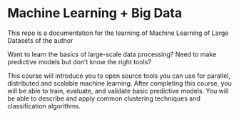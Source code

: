 # Machine Learning + Big Data

This repo is a documentation for the learning of Machine Learning of Large Datasets of the author

Want to learn the basics of large-scale data processing? 
Need to make predictive models but don’t know the right tools? 

This course will introduce you to open source tools you can use for parallel, distributed and scalable machine learning.  After completing this course, you will be able to train, evaluate, and validate basic predictive models. You will be able to describe and apply common clustering techniques and classification algorithms.
